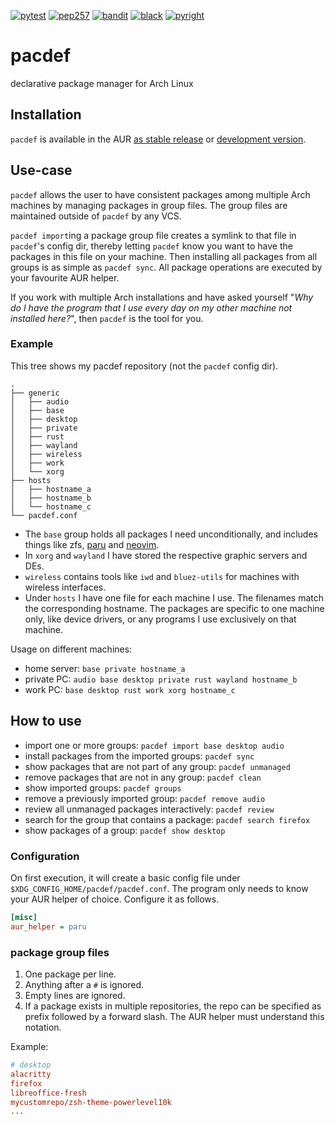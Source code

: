 [![pytest](https://github.com/steven-omaha/pacdef/actions/workflows/pytest.yml/badge.svg)](https://github.com/steven-omaha/pacdef/actions/workflows/pytest.yml)
[![pep257](https://github.com/steven-omaha/pacdef/actions/workflows/pep257.yml/badge.svg)](https://github.com/steven-omaha/pacdef/actions/workflows/pep257.yml)
[![bandit](https://github.com/steven-omaha/pacdef/actions/workflows/bandit.yml/badge.svg)](https://github.com/steven-omaha/pacdef/actions/workflows/bandit.yml)
[![black](https://github.com/steven-omaha/pacdef/actions/workflows/black.yml/badge.svg)](https://github.com/steven-omaha/pacdef/actions/workflows/black.yml)
[![pyright](https://github.com/steven-omaha/pacdef/actions/workflows/pyright.yml/badge.svg)](https://github.com/steven-omaha/pacdef/actions/workflows/pyright.yml)

# pacdef
declarative package manager for Arch Linux

## Installation
`pacdef` is available in the AUR [as stable release](https://aur.archlinux.org/packages/pacdef) or [development version](https://aur.archlinux.org/packages/pacdef-git).

## Use-case
`pacdef` allows the user to have consistent packages among multiple Arch machines by managing packages in group files.
The group files are maintained outside of `pacdef` by any VCS.

`pacdef import`ing a package group file creates a symlink to that file in `pacdef`'s config dir, thereby letting
`pacdef` know you want to have the packages in this file on your machine.
Then installing all packages from all groups is as simple as `pacdef sync`.
All package operations are executed by your favourite AUR helper.

If you work with multiple Arch installations and have asked yourself "*Why do I have the program that I use every day on
my other machine not installed here?*", then `pacdef` is the tool for you.

### Example
This tree shows my pacdef repository (not the `pacdef` config dir).
```
.
├── generic
│   ├── audio
│   ├── base
│   ├── desktop
│   ├── private
│   ├── rust
│   ├── wayland
│   ├── wireless
│   ├── work
│   └── xorg
├── hosts
│   ├── hostname_a
│   ├── hostname_b
│   └── hostname_c
└── pacdef.conf
```

* The `base` group holds all packages I need unconditionally, and includes things like zfs,
  [paru](https://github.com/Morganamilo/paru) and [neovim](https://github.com/neovim/neovim).
* In `xorg` and `wayland` I have stored the respective graphic servers and DEs.
* `wireless` contains tools like `iwd` and `bluez-utils` for machines with wireless interfaces.
* Under `hosts` I have one file for each machine I use. The filenames match the corresponding hostname. The packages
  are specific to one machine only, like device drivers, or any programs I use exclusively on that machine.

Usage on different machines: 
* home server: `base private hostname_a`
* private PC: `audio base desktop private rust wayland hostname_b`
* work PC: `base desktop rust work xorg hostname_c`

## How to use
* import one or more groups: `pacdef import base desktop audio`
* install packages from the imported groups: `pacdef sync`
* show packages that are not part of any group: `pacdef unmanaged`
* remove packages that are not in any group: `pacdef clean`
* show imported groups: `pacdef groups`
* remove a previously imported group: `pacdef remove audio`
* review all unmanaged packages interactively: `pacdef review`
* search for the group that contains a package: `pacdef search firefox`
* show packages of a group: `pacdef show desktop`


### Configuration

On first execution, it will create a basic config file under `$XDG_CONFIG_HOME/pacdef/pacdef.conf`. The program only needs to know your AUR helper of choice. Configure it as follows.
```ini
[misc]
aur_helper = paru
```

### package group files
1. One package per line. 
2. Anything after a `#` is ignored.
3. Empty lines are ignored.
4. If a package exists in multiple repositories, the repo can be specified as prefix followed by a forward slash.
   The AUR helper must understand this notation.

Example:
```ini
# desktop
alacritty
firefox
libreoffice-fresh
mycustomrepo/zsh-theme-powerlevel10k
...
```
